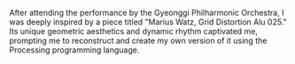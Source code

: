 After attending the performance by the Gyeonggi Philharmonic Orchestra, I was deeply inspired by a piece titled "Marius Watz, Grid Distortion Alu 025." Its unique geometric aesthetics and dynamic rhythm captivated me, prompting me to reconstruct and create my own version of it using the Processing programming language.